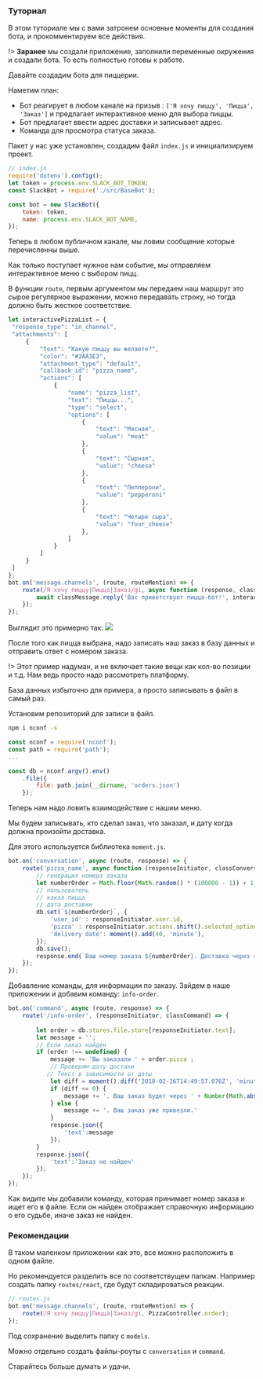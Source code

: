 ### Туториал

В этом туториале мы с вами затронем основные моменты для создания бота, и прокомментируем все действия.

!> **Заранее** мы создали приложение, заполнили переменные окружения и создали бота. То есть полностью готовы к работе.

Давайте создадим бота для пиццерии.

Наметим план:
- Бот реагирует в любом канале на призыв : `['Я хочу пиццу', 'Пицца', 'Заказ']` и предлагает интерактивное меню для выбора пиццы.
- Бот предлагает ввести адрес доставки и записывает адрес.
- Команда для просмотра статуса заказа.

Пакет у нас уже установлен, создадим файл `index.js` и инициализируем проект.

```javascript
// index.js
require('dotenv').config();
let token = process.env.SLACK_BOT_TOKEN;
const SlackBot = require('./src/BaseBot');

const bot = new SlackBot({
    token: token,
    name: process.env.SLACK_BOT_NAME,
});

```
 Теперь в любом публичном канале, мы ловим сообщение которые перечисленны выше.
 
 Как только поступает нужное нам событие, мы отправляем интерактивное меню с выбором пицц.
 
В функции `route`, первым аргументом мы передаем наш маршрут это сырое регулярное выражении, можно передавать строку, но тогда должно быть жесткое соответствие.
 
```javascript
let interactivePizzaList = {
 "response_type": "in_channel",
 "attachments": [
     {
         "text": "Какую пиццу вы желаете?",
         "color": "#3AA3E3",
         "attachment_type": "default",
         "callback_id": "pizza_name",
         "actions": [
             {
                 "name": "pizza_list",
                 "text": "Пиццы...",
                 "type": "select",
                 "options": [
                     {
                         "text": "Мясная",
                         "value": "meat"
                     },
                     {
                         "text": "Сырная",
                         "value": "cheese"
                     },
                     {
                         "text": "Пепперони",
                         "value": "pepperoni"
                     },
                     {
                         "text": "Четыре сыра",
                         "value": "four_cheese"
                     },
                 ]
             }
         ]
     }
 ]
};
bot.on('message.channels', (route, routeMention) => {
    route(/Я хочу пиццу|Пицца|Заказ/gi, async function (response, classMessage) {
        await classMessage.reply('Вас приветствует пицца-бот!', interactivePizzaList);
    });
});
```
Выглядит это примерно так:
<img src="/images/pizza-list-ru.jpg">

После того как пицца выбрана, надо записать наш заказ в базу данных и отправить ответ с номером заказа.

!> Этот пример надуман, и не включает такие вещи как кол-во позиции и т.д. Нам ведь просто надо рассмотреть платформу.

База данных избыточно для примера, а просто записывать в файл в самый раз.

Установим репозиторий для записи в файл.
```bash
npm i nconf -s
```

```javascript
const nconf = require('nconf');
const path = require('path');
...

const db = nconf.argv().env()
    .file({
        file: path.join(__dirname, 'orders.json')
    });
```

Теперь нам надо ловить взаимодействие с нашим меню.

Мы будем записывать, кто сделал заказ, что заказал, и дату когда должна произойти доставка.

Для этого используется библиотека `moment.js`.

```javascript
bot.on('conversation', async (route, response) => {
    route('pizza_name', async function (responseInitiator, classConversation) {
        // генерация номера заказа
        let numberOrder = Math.floor(Math.random() * (100000 - 1)) + 1;
        // пользователь
        // какая пицца
        // дата доставки
        db.set(`${numberOrder}`, {
            'user_id' : responseInitiator.user.id,
            'pizza' : responseInitiator.actions.shift().selected_options.shift().value,
            'delivery date': moment().add(40, 'minute'),
        });
        db.save();
        response.end(`Ваш номер заказа ${numberOrder}. Доставка через 40 минут` );
    });
});
```
Добавление команды, для информации по заказу.
Зайдем в наше приложении и добавим команду: `info-order`.

```javascript
bot.on('command', async (route, response) => {
    route('/info-order', (responseInitiator, classCommand) => {
     
        let order = db.stores.file.store[responseInitiator.text];
        let message = '';
        // Если заказ найден
        if (order !== undefined) {
            message += 'Вы заказали ' + order.pizza ;
            // Проверям дату достаки
           // Текст в зависимости от даты
            let diff = moment().diff('2018-02-26T14:49:57.076Z', 'minute');
            if (diff <= 0) {
                message += '. Ваш заказ будет через ' + Number(Math.abs(diff)) + ' минут.'
            } else {
                message += '. Ваш заказ уже привезли.'
            }
            response.json({
                'text':message
            });
        }
        response.json({
            'text':'Заказ не найден'
        });
    });
});
```

Как видите мы добавили команду, которая принимает номер заказа и ищет его в файле.
Если он найден отображает справочную информацию о его судьбе, иначе заказ не найден.

### Рекомендации

В таком маленком приложении как это, все можно расположить в одном файле.

Но рекомендуется разделить все по соответствущем папкам.
Например создать папку `routes/react`, где будут складироваться реакции.

```javascript
// routes.js
bot.on('message.channels', (route, routeMention) => {
    route(/Я хочу пиццу|Пицца|Заказ/gi, PizzaController.order);
});
```
Под сохранение выделить папку с `models`.

Можно отдельно создать файлы-роуты с `conversation` и `command`.

Старайтесь больше думать и удачи.